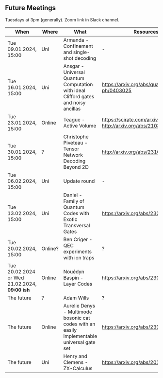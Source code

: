 ## Future Meetings

Tuesdays at 3pm (generally). Zoom link in Slack channel.

| When                                            | Where   | What                                                                                        | Resources                                                             |
|-------------------------------------------------|---------|---------------------------------------------------------------------------------------------|-----------------------------------------------------------------------|
| Tue 09.01.2024, 15:00                           | Uni     | Armanda - Confinement and single-shot decoding                                              | -                                                                     |
| Tue 16.01.2024, 15:00                           | Uni     | Ansgar - Universal Quantum Computation with ideal Clifford gates and noisy ancillas         | https://arxiv.org/abs/quant-ph/0403025                                |
| Tue 23.01.2024, 15:00                           | Online  | Teague - Active Volume                                                                      | https://scirate.com/arxiv/2211.15465, http://arxiv.org/abs/2103.08612 |
| Tue 30.01.2024, 15:00                           | ?       | Christophe Piveteau - Tensor Network Decoding Beyond 2D                                     | http://arxiv.org/abs/2310.10722                                       |
| Tue 06.02.2024, 15:00                           | Uni     | Update round                                                                                | -                                                                     |
| Tue 13.02.2024, 15:00                           | Uni     | Daniel - Family of Quantum Codes with Exotic Transversal Gates                              | https://arxiv.org/abs/2305.07023                                      |
| Tue 20.02.2024, 15:00                           | Online? | Ben Criger - QEC experiments with ion traps                                                 | ?                                                                     |
| Tue 20.02.2024 or Wed 21.02.2024, **09:00 ish** | Online  | Nouédyn Baspin - Layer Codes                                                                | https://arxiv.org/abs/2309.16503                                      |
| The future                                      | ?       | Adam Wills                                                                                  | ?                                                                     |
| The future                                      | Online  | Aurelie Denys - Multimode bosonic cat codes with an easily implementable universal gate set | https://arxiv.org/abs/2306.11621                                      |
| The future                                      | Uni     | Henry and Clemens - ZX-Calculus                                                             | https://arxiv.org/abs/2012.13966                                      |
